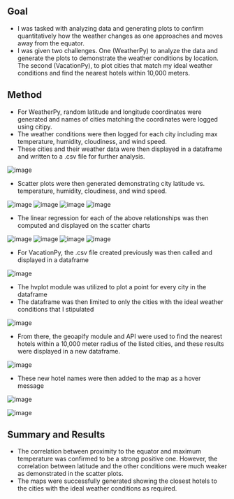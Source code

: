 ## Goal
- I was tasked with analyzing data and generating plots to confirm quantitatively how the weather changes as one approaches and moves away from the equator.  
- I was given two challenges.  One (WeatherPy) to analyze the data and generate the plots to demonstrate the weather conditions by location.  The second (VacationPy), to plot cities that match my ideal weather conditions and find the nearest hotels within 10,000 meters.  

## Method
- For WeatherPy, random latitude and longitude coordinates were generated and names of cities matching the coordinates were logged using citipy. 
- The weather conditions were then logged for each city including max temperature, humidity, cloudiness, and wind speed.  
- These cities and their weather data were then displayed in a dataframe and written to a .csv file for further analysis.

![image](https://github.com/Grimmandrewj/Python_API_Challenge/assets/120341249/dd16158b-42c6-47ac-87f1-644ef9a7a44f)

- Scatter plots were then generated demonstrating city latitude vs. temperature, humidity, cloudiness, and wind speed.

![image](https://github.com/Grimmandrewj/Python_API_Challenge/assets/120341249/4314f190-82e4-4d05-9cda-2a9cde231a07)
![image](https://github.com/Grimmandrewj/Python_API_Challenge/assets/120341249/a6e30abf-1be2-4f8e-b294-332902ea1f35)
![image](https://github.com/Grimmandrewj/Python_API_Challenge/assets/120341249/5f26263d-a9c3-4e0d-a8c6-930c6cc74550)
![image](https://github.com/Grimmandrewj/Python_API_Challenge/assets/120341249/84e2a890-1041-45de-9ea0-97dd02c66ca5)

- The linear regression for each of the above relationships was then computed and displayed on the scatter charts

![image](https://github.com/Grimmandrewj/Python_API_Challenge/assets/120341249/0ef7e882-8a80-441f-b51f-53199ae95413)
![image](https://github.com/Grimmandrewj/Python_API_Challenge/assets/120341249/23738761-bdb1-4582-9872-7de40eb7c370)
![image](https://github.com/Grimmandrewj/Python_API_Challenge/assets/120341249/e1e35f92-04bf-40b8-bddd-fd1803c70d43)
![image](https://github.com/Grimmandrewj/Python_API_Challenge/assets/120341249/fc340d21-28da-464c-96a0-54a561891aca)

- For VacationPy, the .csv file created previously was then called and displayed in a dataframe

![image](https://github.com/Grimmandrewj/Python_API_Challenge/assets/120341249/604b7d4a-8334-462d-ae0a-b81f48135e2b)

- The hvplot module was utilized to plot a point for every city in the dataframe
- The dataframe was then limited to only the cities with the ideal weather conditions that I stipulated

![image](https://github.com/Grimmandrewj/Python_API_Challenge/assets/120341249/41d1b91f-f3e9-456b-8a3f-177795351397)

- From there, the geoapify module and API were used to find the nearest hotels within a 10,000 meter radius of the listed cities, and these results were displayed in a new dataframe.

![image](https://github.com/Grimmandrewj/Python_API_Challenge/assets/120341249/2f5ee57d-94ea-4cf4-a44f-ce39a8a540b4)

- These new hotel names were then added to the map as a hover message

![image](https://github.com/Grimmandrewj/Python_API_Challenge/assets/120341249/75e3d248-99c6-47d6-8ac3-0825241999d3)

![image](https://github.com/Grimmandrewj/Python_API_Challenge/assets/120341249/889fd2ab-6003-426f-aa26-94cb238eb227)



## Summary and Results
- The correlation between proximity to the equator and maximum temperature was confirmed to be a strong positive one.  However, the correlation between latitude and the other conditions were much weaker as demonstrated in the scatter plots.  
- The maps were successfully generated showing the closest hotels to the cities with the ideal weather conditions as required. 
